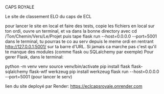 CAPS ROYALE

Le site de classement ELO du caps de ECL

pour lancer le site en local et faire des tests, copie les fichiers en local sur ton ordi, ouvre un terminal, et va dans la bonne directory avec cd /Ton/Chemin/Vers/Le/Projet
puis tape flask run --host=0.0.0.0 --port=5001 dans le terminal, tu pourras te co au serv depuis le meme ordi en rentrant http://127.0.0.1:5001/ sur ta barre d'URL.
Si jamais ca marche pas c'est qu'il te manque des modules (comme flask ou SQLalchemy par exemple)
Pour gerer Flask, dans le terminal:

python -m venv venv
source venv/bin/activate
pip install flask flask-sqlalchemy flask-wtf werkzeug
pip install werkzeug
flask run --host=0.0.0.0 --port=5001    (pour lancer le serv)



lien du site deployé par Render: https://eclcapsroyale.onrender.com
